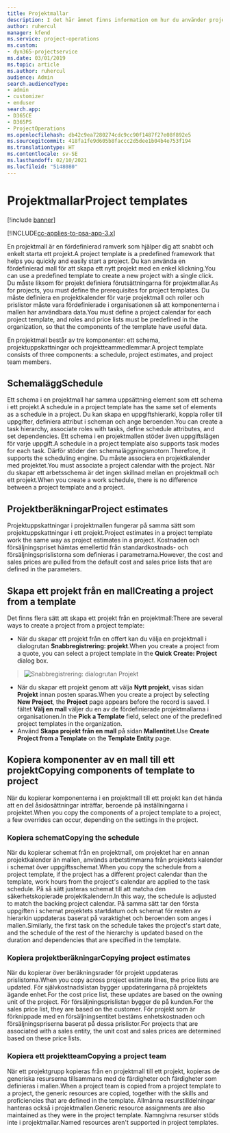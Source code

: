 ```yaml
---
title: Projektmallar
description: I det här ämnet finns information om hur du använder projektmallar för att snabbkonfigurera projekt.
author: ruhercul
manager: kfend
ms.service: project-operations
ms.custom:
- dyn365-projectservice
ms.date: 03/01/2019
ms.topic: article
ms.author: ruhercul
audience: Admin
search.audienceType:
- admin
- customizer
- enduser
search.app:
- D365CE
- D365PS
- ProjectOperations
ms.openlocfilehash: db42c9ea7280274cdc9cc90f1487f27e08f892e5
ms.sourcegitcommit: 418fa1fe9d605b8faccc2d5dee1b04b4e753f194
ms.translationtype: HT
ms.contentlocale: sv-SE
ms.lasthandoff: 02/10/2021
ms.locfileid: "5148080"
---
```

# <a name="project-templates"></a><span data-ttu-id="7d8f5-103">Projektmallar</span><span class="sxs-lookup"><span data-stu-id="7d8f5-103">Project templates</span></span> 

[!include [banner](../includes/psa-now-project-operations.md)]

[!INCLUDE[cc-applies-to-psa-app-3.x](../includes/cc-applies-to-psa-app-3x.md)]

<span data-ttu-id="7d8f5-104">En projektmall är en fördefinierad ramverk som hjälper dig att snabbt och enkelt starta ett projekt.</span><span class="sxs-lookup"><span data-stu-id="7d8f5-104">A project template is a predefined framework that helps you quickly and easily start a project.</span></span> <span data-ttu-id="7d8f5-105">Du kan använda en fördefinierad mall för att skapa ett nytt projekt med en enkel klickning.</span><span class="sxs-lookup"><span data-stu-id="7d8f5-105">You can use a predefined template to create a new project with a single click.</span></span> <span data-ttu-id="7d8f5-106">Du måste liksom för projekt definiera förutsättningarna för projektmallar.</span><span class="sxs-lookup"><span data-stu-id="7d8f5-106">As for projects, you must define the prerequisites for project templates.</span></span> <span data-ttu-id="7d8f5-107">Du måste definiera en projektkalender för varje projektmall och roller och prislistor måste vara fördefinierade i organisationen så att komponenterna i mallen har användbara data.</span><span class="sxs-lookup"><span data-stu-id="7d8f5-107">You must define a project calendar for each project template, and roles and price lists must be predefined in the organization, so that the components of the template have useful data.</span></span>

<span data-ttu-id="7d8f5-108">En projektmall består av tre komponenter: ett schema, projektuppskattningar och projektteammedlemmar.</span><span class="sxs-lookup"><span data-stu-id="7d8f5-108">A project template consists of three components: a schedule, project estimates, and project team members.</span></span>

## <a name="schedule"></a><span data-ttu-id="7d8f5-109">Schemalägg</span><span class="sxs-lookup"><span data-stu-id="7d8f5-109">Schedule</span></span>

<span data-ttu-id="7d8f5-110">Ett schema i en projektmall har samma uppsättning element som ett schema i ett projekt.</span><span class="sxs-lookup"><span data-stu-id="7d8f5-110">A schedule in a project template has the same set of elements as a schedule in a project.</span></span> <span data-ttu-id="7d8f5-111">Du kan skapa en uppgiftshierarki, koppla roller till uppgifter, definiera attribut i scheman och ange beroenden.</span><span class="sxs-lookup"><span data-stu-id="7d8f5-111">You can create a task hierarchy, associate roles with tasks, define schedule attributes, and set dependencies.</span></span> <span data-ttu-id="7d8f5-112">Ett schema i en projektmallen stöder även uppgiftslägen för varje uppgift.</span><span class="sxs-lookup"><span data-stu-id="7d8f5-112">A schedule in a project template also supports task modes for each task.</span></span> <span data-ttu-id="7d8f5-113">Därför stöder den schemaläggningsmotorn.</span><span class="sxs-lookup"><span data-stu-id="7d8f5-113">Therefore, it supports the scheduling engine.</span></span> <span data-ttu-id="7d8f5-114">Du måste associera en projektkalender med projektet.</span><span class="sxs-lookup"><span data-stu-id="7d8f5-114">You must associate a project calendar with the project.</span></span> <span data-ttu-id="7d8f5-115">När du skapar ett arbetsschema är det ingen skillnad mellan en projektmall och ett projekt.</span><span class="sxs-lookup"><span data-stu-id="7d8f5-115">When you create a work schedule, there is no difference between a project template and a project.</span></span>

## <a name="project-estimates"></a><span data-ttu-id="7d8f5-116">Projektberäkningar</span><span class="sxs-lookup"><span data-stu-id="7d8f5-116">Project estimates</span></span>

<span data-ttu-id="7d8f5-117">Projektuppskattningar i projektmallen fungerar på samma sätt som projektuppskattningar i ett projekt.</span><span class="sxs-lookup"><span data-stu-id="7d8f5-117">Project estimates in a project template work the same way as project estimates in a project.</span></span> <span data-ttu-id="7d8f5-118">Kostnaden och försäljningspriset hämtas emellertid från standardkostnads- och försäljningsprislistorna som definieras i parametrarna.</span><span class="sxs-lookup"><span data-stu-id="7d8f5-118">However, the cost and sales prices are pulled from the default cost and sales price lists that are defined in the parameters.</span></span>

## <a name="creating-a-project-from-a-template"></a><span data-ttu-id="7d8f5-119">Skapa ett projekt från en mall</span><span class="sxs-lookup"><span data-stu-id="7d8f5-119">Creating a project from a template</span></span>
 
<span data-ttu-id="7d8f5-120">Det finns flera sätt att skapa ett projekt från en projektmall:</span><span class="sxs-lookup"><span data-stu-id="7d8f5-120">There are several ways to create a project from a project template:</span></span>

- <span data-ttu-id="7d8f5-121">När du skapar ett projekt från en offert kan du välja en projektmall i dialogrutan **Snabbregistrering: projekt**.</span><span class="sxs-lookup"><span data-stu-id="7d8f5-121">When you create a project from a quote, you can select a project template in the **Quick Create: Project** dialog box.</span></span>

> ![Snabbregistrering: dialogrutan Projekt](media/project-11.png)

- <span data-ttu-id="7d8f5-123">När du skapar ett projekt genom att välja **Nytt projekt**, visas sidan **Projekt** innan posten sparas.</span><span class="sxs-lookup"><span data-stu-id="7d8f5-123">When you create a project by selecting **New Project**, the **Project** page appears before the record is saved.</span></span> <span data-ttu-id="7d8f5-124">I fältet **Välj en mall** väljer du en av de fördefinierade projektmallarna i organisationen.</span><span class="sxs-lookup"><span data-stu-id="7d8f5-124">In the **Pick a Template** field, select one of the predefined project templates in the organization.</span></span>
- <span data-ttu-id="7d8f5-125">Använd **Skapa projekt från en mall** på sidan **Mallentitet**.</span><span class="sxs-lookup"><span data-stu-id="7d8f5-125">Use **Create Project from a Template** on the **Template Entity** page.</span></span>

## <a name="copying-components-of-template-to-project"></a><span data-ttu-id="7d8f5-126">Kopiera komponenter av en mall till ett projekt</span><span class="sxs-lookup"><span data-stu-id="7d8f5-126">Copying components of template to project</span></span>

<span data-ttu-id="7d8f5-127">När du kopierar komponenterna i en projektmall till ett projekt kan det hända att en del åsidosättningar inträffar, beroende på inställningarna i projektet.</span><span class="sxs-lookup"><span data-stu-id="7d8f5-127">When you copy the components of a project template to a project, a few overrides can occur, depending on the settings in the project.</span></span>

### <a name="copying-the-schedule"></a><span data-ttu-id="7d8f5-128">Kopiera schemat</span><span class="sxs-lookup"><span data-stu-id="7d8f5-128">Copying the schedule</span></span>

<span data-ttu-id="7d8f5-129">När du kopierar schemat från en projektmall, om projektet har en annan projektkalender än mallen, används arbetstimmarna från projektets kalender i schemat över uppgiftsschemat.</span><span class="sxs-lookup"><span data-stu-id="7d8f5-129">When you copy the schedule from a project template, if the project has a different project calendar than the template, work hours from the project's calendar are applied to the task schedule.</span></span> <span data-ttu-id="7d8f5-130">På så sätt justeras schemat till att matcha den säkerhetskopierade projektkalendern.</span><span class="sxs-lookup"><span data-stu-id="7d8f5-130">In this way, the schedule is adjusted to match the backing project calendar.</span></span> <span data-ttu-id="7d8f5-131">På samma sätt tar den första uppgiften i schemat projektets startdatum och schemat för resten av hierarkin uppdateras baserat på varaktighet och beroenden som anges i mallen.</span><span class="sxs-lookup"><span data-stu-id="7d8f5-131">Similarly, the first task on the schedule takes the project's start date, and the schedule of the rest of the hierarchy is updated based on the duration and dependencies that are specified in the template.</span></span> 

### <a name="copying-project-estimates"></a><span data-ttu-id="7d8f5-132">Kopiera projektberäkningar</span><span class="sxs-lookup"><span data-stu-id="7d8f5-132">Copying project estimates</span></span> 

<span data-ttu-id="7d8f5-133">När du kopierar över beräkningsrader för projekt uppdateras prislistorna.</span><span class="sxs-lookup"><span data-stu-id="7d8f5-133">When you copy across project estimate lines, the price lists are updated.</span></span> <span data-ttu-id="7d8f5-134">För självkostnadslistan bygger uppdateringarna på projektets ägande enhet.</span><span class="sxs-lookup"><span data-stu-id="7d8f5-134">For the cost price list, these updates are based on the owning unit of the project.</span></span> <span data-ttu-id="7d8f5-135">För försäljningsprislistan bygger de på kunden.</span><span class="sxs-lookup"><span data-stu-id="7d8f5-135">For the sales price list, they are based on the customer.</span></span> <span data-ttu-id="7d8f5-136">För projekt som är förknippade med en försäljningsentitet bestäms enhetskostnaden och försäljningspriserna baserat på dessa prislistor.</span><span class="sxs-lookup"><span data-stu-id="7d8f5-136">For projects that are associated with a sales entity, the unit cost and sales prices are determined based on these price lists.</span></span>

### <a name="copying-a-project-team"></a><span data-ttu-id="7d8f5-137">Kopiera ett projektteam</span><span class="sxs-lookup"><span data-stu-id="7d8f5-137">Copying a project team</span></span>

<span data-ttu-id="7d8f5-138">När ett projektgrupp kopieras från en projektmall till ett projekt, kopieras de generiska resurserna tillsammans med de färdigheter och färdigheter som definieras i mallen.</span><span class="sxs-lookup"><span data-stu-id="7d8f5-138">When a project team is copied from a project template to a project, the generic resources are copied, together with the skills and proficiencies that are defined in the template.</span></span> <span data-ttu-id="7d8f5-139">Allmänna resurstilldelningar hanteras också i projektmallen.</span><span class="sxs-lookup"><span data-stu-id="7d8f5-139">Generic resource assignments are also maintained as they were in the project template.</span></span> <span data-ttu-id="7d8f5-140">Namngivna resurser stöds inte i projektmallar.</span><span class="sxs-lookup"><span data-stu-id="7d8f5-140">Named resources aren't supported in project templates.</span></span>
